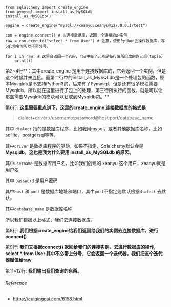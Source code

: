 ```
from sqlalchemy import create_engine
from pymysql import install_as_MySQLdb
install_as_MySQLdb()

engine = create_engine("mysql://xeanyu:xeanyu@127.0.0.1/test")

con = engine.connect() # 去连接数据库，返回一个连接后的实例
raw = con.execute("select * from User") # 注意，使用Python去操作数据库，写Sql命令时可以不带分号。

for i in raw: # 这里会返回一个raw，raw中每个元素是每行值所组成的的元组(tuple)
    print(i)
```



第2~4行**：其中create_engine 是用于连接数据库的，它会返回一个实例，但是这个时候并未连接。而第二行中的install_as_MySQLdb是一个处理包的函数，原本Mysqldb是不支持Python3的，后来有了Pymysql，但是还有很多模块需要Mysqldb，所以就在这里进行了包上的处理，第三行所执行的函数，就是可以让那些需要Mysqldb的模块可以获取到Mysqldb包。**

 

第6行: **这里需要重点讲下，这里的create_engine 连接数据库的格式是**

> dialect+driver://username:password@host:port/database_name

其中 `dialect` 指的是数据库程序，比如我用mysql，或者其他数据库名称，比如sqllite，postgersql等等。

其中`driver` 是数据库程序的驱动，如果不指定，Sqlalchemy默认会是**Mysqldb，这也是我为什么要用 install_as_MySQLdb 的原因。**

其中`username` 是数据库用户名，比如我们创建的 xeanyu 这个用户，xeanyu就是用户名

其中 `password` 是用户密码

其中`host` 和 `port` 是数据库地址和端口，其中`port`不指定则默认根据`dialect` 去默认。

其中`database_name` 是数据库名称

所以我们根据以上格式，我们去连接数据库。

 

第8行: **我们根据create_engine给我们返回给我们的实例去连接数据库，进行connect()**

 

第9行: **我们又根据connect() 返回给我们的连接实例，去进行数据库的操作, select \* from User 其中不必带上分号，它会返回一个迭代器，我们把这个迭代器赋值给raw**

 

第11~12行: **我们输出我们查询的东西。**



###### Reference

- https://cuiqingcai.com/6158.html